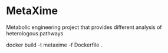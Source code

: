 # MetaXime

Metabolic engineering project that provides different analysis of heterologous pathways


docker build -t metaxime -f Dockerfile .

